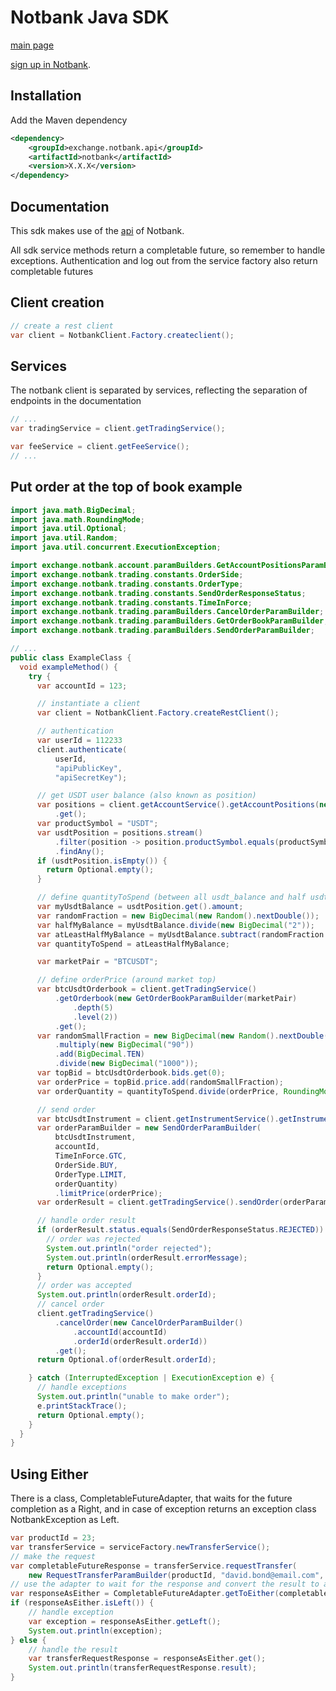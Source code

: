 # Notbank Java SDK

[main page](https://notbank.exchange)

[sign up in Notbank](https://www.cryptomkt.com/account/register).

## Installation

Add the Maven dependency

```xml
<dependency>
    <groupId>exchange.notbank.api</groupId>
    <artifactId>notbank</artifactId>
    <version>X.X.X</version>
</dependency>
```

## Documentation

This sdk makes use of the [api](https://apidoc.notbank.exchange) of Notbank.

All sdk service methods return a completable future, so remember to handle exceptions.
Authentication and log out from the service factory also return completable futures

## Client creation

```java
// create a rest client
var client = NotbankClient.Factory.createclient();
```

## Services

The notbank client is separated by services, reflecting the separation of endpoints in the documentation

```java
// ...
var tradingService = client.getTradingService();

var feeService = client.getFeeService();
// ...
```

## Put order at the top of book example

```java
import java.math.BigDecimal;
import java.math.RoundingMode;
import java.util.Optional;
import java.util.Random;
import java.util.concurrent.ExecutionException;

import exchange.notbank.account.paramBuilders.GetAccountPositionsParamBuilder;
import exchange.notbank.trading.constants.OrderSide;
import exchange.notbank.trading.constants.OrderType;
import exchange.notbank.trading.constants.SendOrderResponseStatus;
import exchange.notbank.trading.constants.TimeInForce;
import exchange.notbank.trading.paramBuilders.CancelOrderParamBuilder;
import exchange.notbank.trading.paramBuilders.GetOrderBookParamBuilder;
import exchange.notbank.trading.paramBuilders.SendOrderParamBuilder;

// ...
public class ExampleClass {
  void exampleMethod() {
    try {
      var accountId = 123;

      // instantiate a client
      var client = NotbankClient.Factory.createRestClient();

      // authentication
      var userId = 112233
      client.authenticate(
          userId,
          "apiPublicKey",
          "apiSecretKey");

      // get USDT user balance (also known as position)
      var positions = client.getAccountService().getAccountPositions(new GetAccountPositionsParamBuilder(accountId))
          .get();
      var productSymbol = "USDT";
      var usdtPosition = positions.stream()
          .filter(position -> position.productSymbol.equals(productSymbol))
          .findAny();
      if (usdtPosition.isEmpty()) {
        return Optional.empty();
      }

      // define quantityToSpend (between all usdt_balance and half usdt_balance)
      var myUsdtBalance = usdtPosition.get().amount;
      var randomFraction = new BigDecimal(new Random().nextDouble());
      var halfMyBalance = myUsdtBalance.divide(new BigDecimal("2"));
      var atLeastHalfMyBalance = myUsdtBalance.subtract(randomFraction.multiply(halfMyBalance));
      var quantityToSpend = atLeastHalfMyBalance;

      var marketPair = "BTCUSDT";

      // define orderPrice (around market top)
      var btcUsdtOrderbook = client.getTradingService()
          .getOrderbook(new GetOrderBookParamBuilder(marketPair)
              .depth(5)
              .level(2))
          .get();
      var randomSmallFraction = new BigDecimal(new Random().nextDouble())
          .multiply(new BigDecimal("90"))
          .add(BigDecimal.TEN)
          .divide(new BigDecimal("1000"));
      var topBid = btcUsdtOrderbook.bids.get(0);
      var orderPrice = topBid.price.add(randomSmallFraction);
      var orderQuantity = quantityToSpend.divide(orderPrice, RoundingMode.DOWN);

      // send order
      var btcUsdtInstrument = client.getInstrumentService().getInstrument(marketPair).get();
      var orderParamBuilder = new SendOrderParamBuilder(
          btcUsdtInstrument,
          accountId,
          TimeInForce.GTC,
          OrderSide.BUY,
          OrderType.LIMIT,
          orderQuantity)
          .limitPrice(orderPrice);
      var orderResult = client.getTradingService().sendOrder(orderParamBuilder).get();

      // handle order result
      if (orderResult.status.equals(SendOrderResponseStatus.REJECTED)) {
        // order was rejected
        System.out.println("order rejected");
        System.out.println(orderResult.errorMessage);
        return Optional.empty();
      }
      // order was accepted
      System.out.println(orderResult.orderId);
      // cancel order
      client.getTradingService()
          .cancelOrder(new CancelOrderParamBuilder()
              .accountId(accountId)
              .orderId(orderResult.orderId))
          .get();
      return Optional.of(orderResult.orderId);

    } catch (InterruptedException | ExecutionException e) {
      // handle exceptions
      System.out.println("unable to make order");
      e.printStackTrace();
      return Optional.empty();
    }
  }
}
```

## Using Either

There is a class, CompletableFutureAdapter, that waits for the future completion as a Right, and in case of exception returns an exception class NotbankException as Left.

```java
var productId = 23;
var transferService = serviceFactory.newTransferService();
// make the request
var completableFutureResponse = transferService.requestTransfer(
    new RequestTransferParamBuilder(productId, "david.bond@email.com", new BigDecimal("13")));
// use the adapter to wait for the response and convert the result to an either
var responseAsEither = CompletableFutureAdapter.getToEither(completableFutureResponse);
if (responseAsEither.isLeft()) {
    // handle exception
    var exception = responseAsEither.getLeft();
    System.out.println(exception);
} else {
    // handle the result
    var transferRequestResponse = responseAsEither.get();
    System.out.println(transferRequestResponse.result);
}

```
